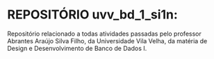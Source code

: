 # **REPOSITÓRIO uvv_bd_1_si1n:**

Repositório relacionado a todas atividades passadas pelo professor Abrantes Araújo Silva Filho, da Universidade Vila Velha, da matéria de Design e Desenvolvimento de Banco de Dados I.
